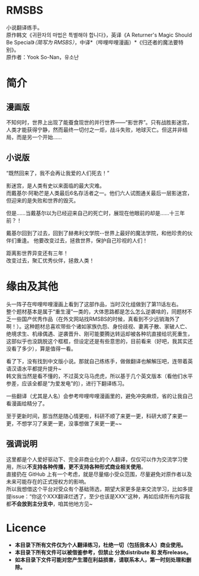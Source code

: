 # RMSBS
  小说翻译练手。  
  原作韩文《귀환자의 마법은 특별해야 합니다》，英译《A Returner's Magic Should Be Special》*（简写为 RMSBS）*，中译*（哔哩哔哩漫画）*《归还者的魔法要特别》。  
  原作者：Yook So-Nan，유소난

# 简介

## 漫画版
  不知何时，世界上出现了能蚕食现世的并行世界——“影世界”。只有战胜影迷宫，人类才能获得宁静，然而最终一切付之一炬，战斗失败，地球灭亡。但这并非结局，而是另一个开始……
  
## 小说版

  “既然回来了，我不会再让我爱的人们死去！”   
   
  影迷宫，是人类有史以来面临的最大灾难。  
  而戴基尔·阿勒芒是人类最后6名存活者之一。他们六人试图通关最后一层影迷宫，但迎来的是失败和世界的毁灭。  
  
  但是……当戴基尔以为已经迎来自己的死亡时，展现在他眼前的却是……十三年前？！  
  
  戴基尔回到了过去，回到了赫弗利文学院--世界上最好的魔法学院，和他珍贵的伙伴们重逢。
  他要改变过去，拯救世界，保护自己珍视的人们！  

  距离影世界异变还有三年！  
  改变过去，聚汇优秀伙伴，拯救人类！  



# 缘由及其他  
  头一阵子在哔哩哔哩漫画上看到了这部作品，当时汉化组做到了第11话左右。  
  整个题材基本是属于“重生漫”一类的，大体思路都是怎么怎么逆袭啥的，同题材不乏一些国产优秀作品（在外文网站找RMSBS的时候，真看到不少远销海外了啊！）。这种题材总喜欢带些个诸如家族仇怨、身份歧视、妻离子散、家破人亡、绝境求生、机缘偶遇、逆袭晋升、刚可能要腾达转运却被各种坑直接给坑死重生，这部似乎也没跳脱这个框框，但设定还是有些意思的，目前看来（好吧，我其实还没看了多少），算是值得一看。  
   
  看了下，没有找到中文版小说。那就自己练练手，做做翻译也解解压吧，连带着英语汉语水平都提升提升~    
  韩文我当然是看不懂的，不过英文马马虎虎，所以基于几个英文版本（看他们水平参差，应该全都是“为爱发电”的），进行下翻译练习。   
   
  一些翻译（尤其是人名）会参考哔哩哔哩漫画里的，避免冲突麻烦，省的让我自己看漫画给精分了。  
  
  至于更新时间，那当然是随心情更啦，科研不顺了来更一更，科研大顺了来更一更，不想学习了来更一更，没事想做了来更一更~~    
  
  
## 强调说明
  这里都是个人爱好驱动下、完全非商业化的个人翻译，仅仅可以作为交流学习使用，所以**不支持各种传播，更不支持各种形式商业相关使用**。  
  直接扔在 GitHub 上有一个考虑，就是尽量缩小受众范围，尽量避免对原作者以及未来可能存在的正式授权方的影响。  
  所以我想借这个平台对受众有个基础筛选，期望大家更多是来交流学习，比如多提提issue：“你这个XXX翻译烂透了，至少也该是XXX”这种，再如后续所有内容我都**不会放到主分支中**，咱其他地方见~


# Licence
* **本目录下所有文件仅为个人翻译练习，杜绝一切（包括我本人）商业使用。**  
* **本目录下所有文件可以被借鉴参考，但禁止 分发distribute 和 发布release。**  
* **如本目录下文件可能对您产生潜在利益损害，请联系本人，第一时刻处理和删除。**  

